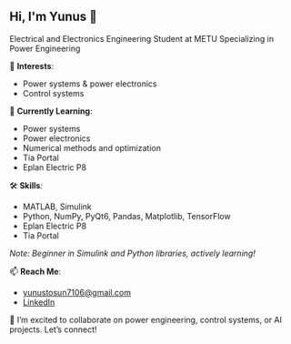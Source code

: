 ## Hi, I'm Yunus 👋
Electrical and Electronics Engineering Student at METU
Specializing in Power Engineering

🎯 **Interests**:
- Power systems & power electronics  
- Control systems  

🌱 **Currently Learning**:
- Power systems  
- Power electronics 
- Numerical methods and optimization
- Tia Portal
- Eplan Electric P8 

🛠️ **Skills**:
- MATLAB, Simulink
- Python, NumPy, PyQt6, Pandas, Matplotlib, TensorFlow
- Eplan Electric P8
- Tia Portal

*Note: Beginner in Simulink and Python libraries, actively learning!*
  
📫 **Reach Me**:
- [yunustosun7106@gmail.com](mailto:yunustosun7106@gmail.com)  
- [LinkedIn](https://www.linkedin.com/in/yunus-tosun-b71a371b3/)  

🤝 I’m excited to collaborate on power engineering, control systems, or AI projects. Let’s connect!

